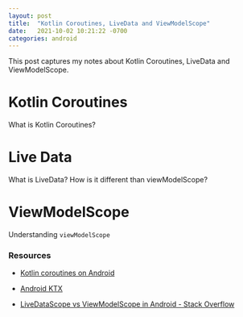 ```yaml
---
layout: post
title:  "Kotlin Coroutines, LiveData and ViewModelScope"
date:   2021-10-02 10:21:22 -0700
categories: android
---
```


This post captures my notes about Kotlin Coroutines, LiveData and ViewModelScope.

# Kotlin Coroutines

What is Kotlin Coroutines?

# Live Data

What is LiveData? How is it different than viewModelScope?

# ViewModelScope

Understanding `viewModelScope`

### Resources

- [Kotlin coroutines on Android](https://developer.android.com/kotlin/coroutines)

- [Android KTX](https://developer.android.com/kotlin/ktx#viewmodel)

- [LiveDataScope vs ViewModelScope in Android - Stack Overflow](https://stackoverflow.com/questions/57698932/livedatascope-vs-viewmodelscope-in-android)
